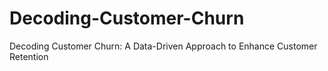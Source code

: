 # Decoding-Customer-Churn
Decoding Customer Churn: A Data-Driven Approach to Enhance Customer Retention
